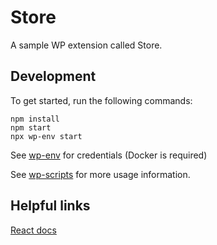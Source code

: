 # Store

A sample WP extension called Store.

## Development

To get started, run the following commands:

```text
npm install
npm start
npx wp-env start
```

See [wp-env](https://developer.wordpress.org/block-editor/reference-guides/packages/packages-env/) for credentials (Docker is required)

See [wp-scripts](https://github.com/WordPress/gutenberg/tree/master/packages/scripts) for more usage information.

## Helpful links

[React docs](https://reactjs.org/docs/hello-world.html)